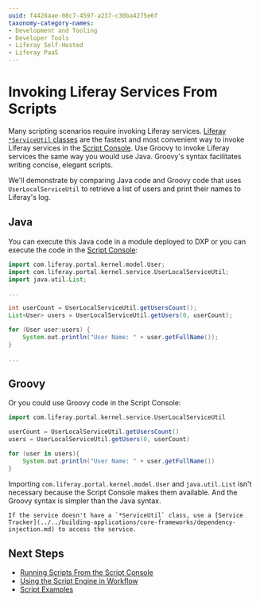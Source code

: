 ```yaml
---
uuid: f4428aae-08c7-4597-a237-c30ba4275e6f
taxonomy-category-names:
- Development and Tooling
- Developer Tools
- Liferay Self-Hosted
- Liferay PaaS
---
```

# Invoking Liferay Services From Scripts

Many scripting scenarios require invoking Liferay services. [Liferay `*ServiceUtil` classes](https://learn.liferay.com/reference/latest/en/dxp/javadocs/portal-kernel/) are the fastest and most convenient way to invoke Liferay services in the [Script Console](./running-scripts-from-the-script-console.md). Use Groovy to invoke Liferay services the same way you would use Java. Groovy's syntax facilitates writing concise, elegant scripts.

We'll demonstrate by comparing Java code and Groovy code that uses `UserLocalServiceUtil` to retrieve a list of users and print their names to Liferay's log.

## Java

You can execute this Java code in a module deployed to DXP or you can execute the code in the [Script Console](./running-scripts-from-the-script-console.md):

```groovy
import com.liferay.portal.kernel.model.User;
import com.liferay.portal.kernel.service.UserLocalServiceUtil;
import java.util.List;

...

int userCount = UserLocalServiceUtil.getUsersCount();
List<User> users = UserLocalServiceUtil.getUsers(0, userCount);

for (User user:users) {
    System.out.println("User Name: " + user.getFullName());
}

...
```

## Groovy

Or you could use Groovy code in the Script Console:

```groovy
import com.liferay.portal.kernel.service.UserLocalServiceUtil

userCount = UserLocalServiceUtil.getUsersCount()
users = UserLocalServiceUtil.getUsers(0, userCount)

for (user in users){
    System.out.println("User Name: " + user.getFullName())
}
```

Importing `com.liferay.portal.kernel.model.User` and `java.util.List` isn't necessary because the Script Console makes them available. And the Groovy syntax is simpler than the Java syntax.

```{note}
If the service doesn't have a `*ServiceUtil` class, use a [Service Tracker](../../building-applications/core-frameworks/dependency-injection.md) to access the service.
```

## Next Steps

* [Running Scripts From the Script Console](./running-scripts-from-the-script-console.md)
* [Using the Script Engine in Workflow](../../process-automation/workflow/developer-guide/using-the-script-engine-in-workflow.md)
* [Script Examples](./script-examples.md)
